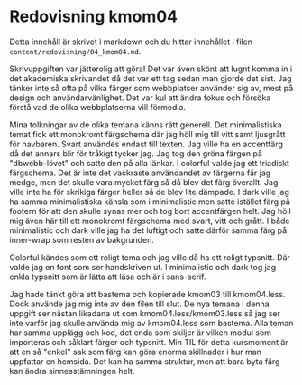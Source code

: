 ---
---
Redovisning kmom04
=========================

Detta innehåll är skrivet i markdown och du hittar innehållet i filen `content/redovisning/04_kmom04.md`.

Skrivuppgiften var jätterolig att göra! Det var även skönt att lugnt komma in i det akademiska skrivandet då det var ett tag sedan man gjorde det sist. Jag tänker inte så ofta på vilka färger som webbplatser använder sig av, mest på design och användarvänlighet. Det var kul att ändra fokus och försöka förstå vad de olika webbplatserna vill förmedla.

Mina tolkningar av de olika temana känns rätt generell. Det minimalistiska temat fick ett monokromt färgschema där jag höll mig till vitt samt ljusgrått för navbaren. Svart användes endast till texten. Jag ville ha en accentfärg då det annars blir för tråkigt tycker jag. Jag tog den gröna färgen på "dbwebb-lövet" och satte den på alla länkar. I colorful valde jag ett triadiskt färgschema. Det är inte det vackraste användandet av färgerna får jag medge, men det skulle vara mycket färg så då blev det färg överallt. Jag ville inte ha för skrikiga färger heller så de blev lite dämpade.
I dark ville jag ha samma minimalistiska känsla som i minimalistic men satte istället färg på footern för att den skulle synas mer och tog bort accentfärgen helt. Jag höll mig även här till ett monokromt färgschema med svart, vitt och grått.
I både minimalistic och dark ville jag ha det luftigt och satte därför samma färg på inner-wrap som resten av bakgrunden.

Colorful kändes som ett roligt tema och jag ville då ha ett roligt typsnitt. Där valde jag en font som ser handskriven ut. I minimalistic och dark tog jag enkla typsnitt som är lätta att läsa och är i sans-serif.

Jag hade tänkt göra ett bastema och kopierade kmom03 till kmom04.less. Dock använde jag mig inte av den filen till slut. De nya temana i denna uppgift ser nästan likadana ut som kmom04.less/kmom03.less så jag ser inte varför jag skulle använda mig av kmom04.less som bastema. Alla teman har samma upplägg och kod, det enda som skiljer är vilken modul som importeras och såklart färger och typsnitt. Min TIL för detta kursmoment är att en så "enkel" sak som färg kan göra enorma skillnader i hur man uppfattar en hemsida. Det kan ha samma struktur, men att bara byta färg kan  ändra sinnesstämningen helt.
